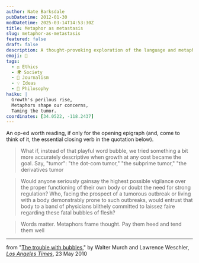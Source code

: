 ```yaml
---
author: Nate Barksdale
pubDatetime: 2012-01-30
modDatetime: 2025-03-14T14:53:30Z
title: Metaphor as metastasis
slug: metaphor-as-metastasis
featured: false
draft: false
description: A thought-provoking exploration of the language and metaphors we use to discuss economic growth and regulation.
emoji: 🦠
tags:
  - ⚖️ Ethics
  - 🌍 Society
  - 📝 Journalism
  - 💡 Ideas
  - 🤔 Philosophy
haiku: |
  Growth's perilous rise,  
  Metaphors shape our concerns,  
  Taming the tumor.
coordinates: [34.0522, -118.2437]
---
```


An op-ed worth reading, if only for the opening epigraph (and, come to think of it, the essential closing verb in the quotation below).

> What if, instead of that playful word bubble, we tried something a bit more accurately descriptive when growth at any cost became the goal. Say, "tumor": "the dot-com tumor," "the subprime tumor," "the derivatives tumor

> Would anyone seriously gainsay the highest possible vigilance over the proper functioning of their own body or doubt the need for strong regulation? Who, facing the prospect of a tumorous outbreak or living with a body demonstrably prone to such outbreaks, would entrust that body to a band of physicians blithely committed to laissez faire regarding these fatal bubbles of flesh?

> Words matter. Metaphors frame thought. Pay them heed and tend them well

---

from "[The trouble with bubbles](https://www.google.com/search?q=%22The%20trouble%20with%20bubbles%22%20articles.latimes.com)," by Walter Murch and Lawrence Weschler, [_Los Angeles Times_](http://web.archive.org/web/20170624104351/http://articles.latimes.com/2010/may/23/opinion/la-oe-weschler-bubble-20100523), 23 May 2010
